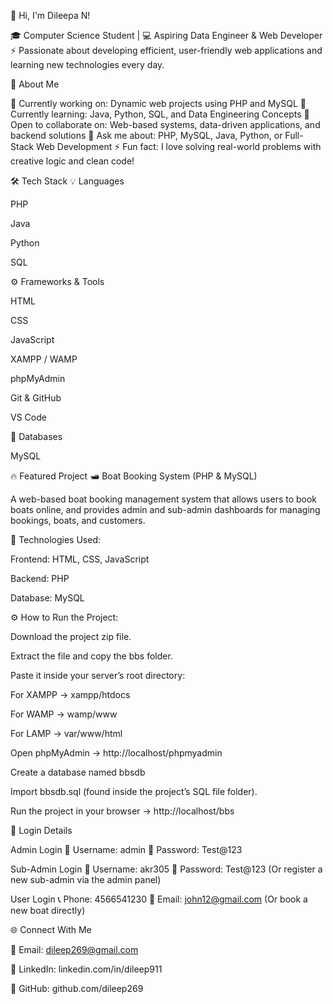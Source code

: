 👋 Hi, I'm Dileepa N!

🎓 Computer Science Student | 💻 Aspiring Data Engineer & Web Developer
⚡ Passionate about developing efficient, user-friendly web applications and learning new technologies every day.

🚀 About Me

🔭 Currently working on: Dynamic web projects using PHP and MySQL
🌱 Currently learning: Java, Python, SQL, and Data Engineering Concepts
👯 Open to collaborate on: Web-based systems, data-driven applications, and backend solutions
💬 Ask me about: PHP, MySQL, Java, Python, or Full-Stack Web Development
⚡ Fun fact: I love solving real-world problems with creative logic and clean code!

🛠 Tech Stack
💡 Languages

PHP

Java

Python

SQL

⚙ Frameworks & Tools

HTML

CSS

JavaScript

XAMPP / WAMP

phpMyAdmin

Git & GitHub

VS Code

🧩 Databases

MySQL

🔥 Featured Project
🛥️ Boat Booking System (PHP & MySQL)

A web-based boat booking management system that allows users to book boats online, and provides admin and sub-admin dashboards for managing bookings, boats, and customers.

🧰 Technologies Used:

Frontend: HTML, CSS, JavaScript

Backend: PHP

Database: MySQL

⚙️ How to Run the Project:

Download the project zip file.

Extract the file and copy the bbs folder.

Paste it inside your server’s root directory:

For XAMPP → xampp/htdocs

For WAMP → wamp/www

For LAMP → var/www/html

Open phpMyAdmin → http://localhost/phpmyadmin

Create a database named bbsdb

Import bbsdb.sql (found inside the project’s SQL file folder).

Run the project in your browser → http://localhost/bbs

🔐 Login Details

Admin Login
👤 Username: admin
🔑 Password: Test@123

Sub-Admin Login
👤 Username: akr305
🔑 Password: Test@123
(Or register a new sub-admin via the admin panel)

User Login
📞 Phone: 4566541230
📧 Email: john12@gmail.com
(Or book a new boat directly)

🌐 Connect With Me

📧 Email: dileep269@gmail.com

💼 LinkedIn: linkedin.com/in/dileep911

🐙 GitHub: github.com/dileep269
